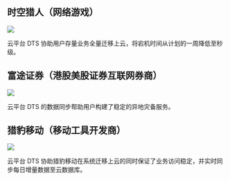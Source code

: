 ## 时空猎人（网络游戏）
![][img1]

云平台 DTS 协助用户存量业务全量迁移上云，将宕机时间从计划的一周降低至秒级。

## 富途证券（港股美股证券互联网券商）
![][img2]

云平台 DTS 的数据同步帮助用户构建了稳定的异地灾备服务。

## 猎豹移动（移动工具开发商）
![][img3]

云平台 DTS 协助猎豹移动在系统迁移上云的同时保证了业务访问稳定，并实时同步每日增量数据至云数据库。

[img1]:http://imgcache.tce.fsphere.cn/static/mc.qcloudimg.com/static/img/a632577561d82c3c1510835f2b42a3c3/image.png

[img2]:http://imgcache.tce.fsphere.cn/static/mc.qcloudimg.com/static/img/524729a872947a5aef5497b4f0b98b09/image.png

[img3]:http://imgcache.tce.fsphere.cn/static/mc.qcloudimg.com/static/img/f709b8ec50c01fd9ee9c94548523d7ef/image.png
